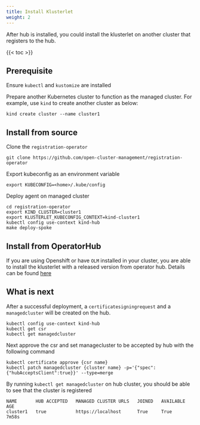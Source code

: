 ```yaml
---
title: Install Klusterlet
weight: 2
---
```


After hub is installed, you could install the klusterlet on another cluster that registers to the hub.

<!-- spellchecker-disable -->

{{< toc >}}

<!-- spellchecker-enable -->

## Prerequisite

Ensure `kubectl` and `kustomize` are installed

Prepare another Kubernetes cluster to function as the managed cluster. For example, use `kind` to create another cluster as below:

```Shell
kind create cluster --name cluster1
```

## Install from source

Clone the `registration-operator`

```Shell
git clone https://github.com/open-cluster-management/registration-operator
```

Export kubeconfig as an environment variable

```
export KUBECONFIG=<home>/.kube/config
```

Deploy agent on managed cluster

```Shell
cd registration-operator
export KIND_CLUSTER=cluster1
export KLUSTERLET_KUBECONFIG_CONTEXT=kind-cluster1
kubectl config use-context kind-hub
make deploy-spoke
```

## Install from OperatorHub
If you are using Openshift or have `OLM` installed in your cluster, you are able to install the klusterlet with a released version from operator hub. Details can be found [here](https://operatorhub.io/operator/klusterlet)

## What is next

After a successful deployment, a `certificatesigningrequest` and a `managedcluster` will
be created on the hub.

```
kubectl config use-context kind-hub
kubectl get csr
kubectl get managedcluster
```

Next approve the csr and set managecluster to be accepted by hub with the following command

```
kubectl certificate approve {csr name}
kubectl patch managedcluster {cluster name} -p='{"spec":{"hubAcceptsClient":true}}' --type=merge
```

By running `kubectl get managedcluster` on hub cluster, you should be able to see that the cluster is registered

```
NAME       HUB ACCEPTED   MANAGED CLUSTER URLS   JOINED   AVAILABLE   AGE
cluster1   true           https://localhost      True     True        7m58s
```